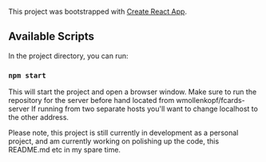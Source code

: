 This project was bootstrapped with [Create React App](https://github.com/facebook/create-react-app).

## Available Scripts

In the project directory, you can run:

### `npm start`

This will start the project and open a browser window.
Make sure to run the repository for the server before hand located from wmollenkopf/fcards-server
If running from two separate hosts you'll want to change localhost to the other address.

Please note, this project is still currently in development as a personal project, and am currently working on polishing up the code, this README.md etc in my spare time.
